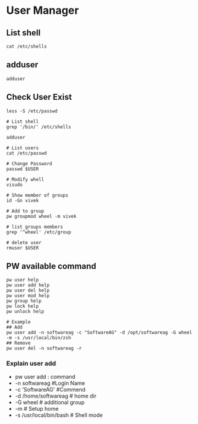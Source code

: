 # User Manager


## List shell
```shell
cat /etc/shells
```

## adduser
```shell
adduser
```

## Check User Exist
```shell
less -S /etc/passwd
```

```shell
# List shell
grep '/bin/' /etc/shells

adduser

# List users
cat /etc/passwd

# Change Password
passwd $USER

# Modify whell
visudo

# Show member of groups
id -Gn vivek

# Add to group
pw groupmod wheel -m vivek

# list groups members
grep '^wheel' /etc/group

# delete user
rmuser $USER
```

## PW available command
```shell
pw user help
pw user add help
pw user del help
pw user mod help
pw group help
pw lock help
pw unlock help

# Example
## Add
pw user add -n softwareag -c "SoftwareAG" -d /opt/softwareag -G wheel -m -s /usr/local/bin/zsh
## Remove
pw user del -n softwareag -r
```

### Explain user add
- pw user add : command
- -n softwareag #Login Name
- -c 'SoftwareAG' #Commend
- -d /home/softwareag # home dir
- -G wheel # additional group
- -m # Setup home
- -s /usr/local/bin/bash # Shell mode

